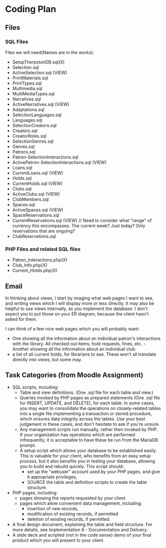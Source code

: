# Coding Plan

## Files

### SQL Files
Files we will need(Names are in the works):
- SetupTherpstonDB.sql(X)
- Selection.sql
- ActiveSelection.sql (VIEW)
- PrintMaterials.sql
- PrintTypes.sql
- Multimedia.sql
- MultiMediaTypes.sql
- Narratives.sql
- ActiveNarratives.sql (VIEW)
- Adaptations.sql
- SelectionLanguages.sql
- Languages.sql
- SelectionCreators.sql
- Creators.sql
- CreatorRoles.sql
- SelectionGenres.sql
- Genres.sql
- Patrons.sql
- Patron-SelectionInteractions.sql
- ActivePatron-SelectionInteractions.sql (VIEW)
- Loans.sql
- CurrentLoans.sql (VIEW)
- Holds.sql
- CurrentHolds.sql (VIEW)
- Clubs.sql
- ActiveClubs.sql (VIEW)
- ClubMembers.sql
- Spaces.sql
- ActiveSpaces.sql (VIEW)
- SpaceReservations.sql
- CurrentReservations.sql (VIEW) // Need to consider what "range" of currency this encompasses. The current week? Just today? Only reservations that are ongoing?
- ClubReservations.sql

### PHP Files and related SQL files
- Patron_Interactions.php(X)
- Club_Info.php(X)
- Current_Holds.php(X)

## Email
In thinking about views, I start by imaging what web pages I want to see, and writing views which I will display more or less directly. It may also be helpful to use views internally, as you implement the database. I don't expect you to put those on your ER diagram, because the client hasn't asked for them.

I can think of a few nice web pages which you will probably want:
- One showing all the information about an individual patron's interactions with the library. All checked out items, hold requests, fines, etc.
-Another showing all the information about an individual club.
- a list of all current holds, for librarians to see.
These won't all translate directly into views, but some may.


## Task Categories (from Moodle Assignment)
- SQL scripts, including:
    - Table and view definitions. (One .sql file for each table and view.)
    - Queries invoked by PHP pages as prepared statements (One .sql file for INSERT, UPDATE, and DELETE), for each table. In some cases, you may want to consolidate the operations on closely-related tables into a single file implementing a transaction or stored procedure, which ensures data integrity across the tables. Use your best judgement in these cases, and don't hesitate to ask if you're unsure.
    - Any management scripts run manually, rather then invoked by PHP. If your organization has operations which are performed infrequently, it is acceptable to have these be run from the MariaDB prompt.
    - A setup script which allows your database to be established easily. This is valuable for your client, who benefits from an easy setup process, but it also benefits you in testing your database, allowing you to build and rebuild quickly. This script should:
        - set up the "webuser" account used by your PHP pages, and give it appropriate privileges,
        - SOURCE the table and definition scripts to create the table structure.
- PHP pages, including:
    - pages showing the reports requested by your client
    - pages which allow convenient data management, including:
        - insertion of new records,
        - modification of existing records, if permitted
        - deletion of existing records, if permitted.
- A final design document, explaining the table and field structure. For more details, see Implementation 6 - Documentation and Delivery.
- A slide deck and scripted (not in the code sense) demo of your final product which you will present to your client.
